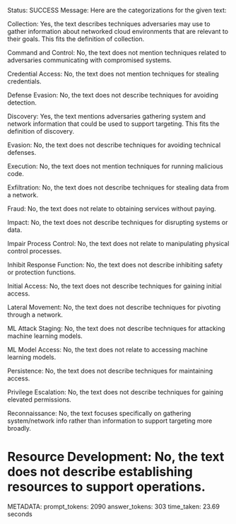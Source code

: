 Status: SUCCESS
Message:  Here are the categorizations for the given text:

Collection: Yes, the text describes techniques adversaries may use to gather information about networked cloud environments that are relevant to their goals. This fits the definition of collection.

Command and Control: No, the text does not mention techniques related to adversaries communicating with compromised systems. 

Credential Access: No, the text does not mention techniques for stealing credentials.

Defense Evasion: No, the text does not describe techniques for avoiding detection.

Discovery: Yes, the text mentions adversaries gathering system and network information that could be used to support targeting. This fits the definition of discovery.

Evasion: No, the text does not describe techniques for avoiding technical defenses.

Execution: No, the text does not mention techniques for running malicious code.

Exfiltration: No, the text does not describe techniques for stealing data from a network.

Fraud: No, the text does not relate to obtaining services without paying.

Impact: No, the text does not describe techniques for disrupting systems or data. 

Impair Process Control: No, the text does not relate to manipulating physical control processes.

Inhibit Response Function: No, the text does not describe inhibiting safety or protection functions.  

Initial Access: No, the text does not describe techniques for gaining initial access.

Lateral Movement: No, the text does not describe techniques for pivoting through a network.

ML Attack Staging: No, the text does not describe techniques for attacking machine learning models.  

ML Model Access: No, the text does not relate to accessing machine learning models.

Persistence: No, the text does not describe techniques for maintaining access.

Privilege Escalation: No, the text does not describe techniques for gaining elevated permissions. 

Reconnaissance: No, the text focuses specifically on gathering system/network info rather than information to support targeting more broadly.

Resource Development: No, the text does not describe establishing resources to support operations.
================================================================================
METADATA:
prompt_tokens: 2090
answer_tokens: 303
time_taken: 23.69 seconds
